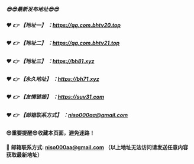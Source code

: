 ##### :sunglasses::sunglasses:最新发布地址:sunglasses::sunglasses:

##### :heart: :point_right: 【地址一】 ：https://qq.com.bhtv20.top

##### :heart: :point_right: 【地址二】 ：https://qq.com.bhtv21.top

##### :heart: :point_right: 【地址三】 ：https://bh81.xyz

##### :heart: :point_right: 【永久地址】 ：https://bh71.xyz

##### :heart: :point_right: 【友情链接】 ：https://suv31.com

##### :heart: :point_right: 【邮箱联系方式】 ：niso000aa@gmail.com

#### :sunglasses:重要提醒:sunglasses:收藏本页面，避免迷路！


:e-mail: __邮箱联系方式: niso000aa@gmail.com （以上地址无法访问请发送任意内容获取最新地址）__
